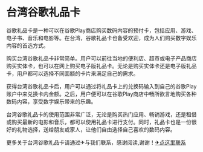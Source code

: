 # 台湾谷歌礼品卡

谷歌礼品卡是一种可以在谷歌Play商店购买数码内容的预付卡，包括应用、游戏、电子书、音乐和电影等。在台湾，谷歌礼品卡也备受欢迎，成为人们购买数字娱乐内容的首选方式。

购买台湾谷歌礼品卡非常简单。用户可以前往当地的便利店、超市或电子产品商店购买实体卡，也可以在网上购买电子版礼品卡。无论是购买实体卡还是电子版礼品卡，用户都可以选择不同面额的卡片来满足自己的需求。

获得台湾谷歌礼品卡后，用户可以通过将礼品卡上的兑换码输入到自己的谷歌Play账户中来兑换卡内金额。之后，用户便可以在谷歌Play商店中畅所欲言地购买各种数码内容，享受数字娱乐带来的乐趣。

台湾谷歌礼品卡的使用范围非常广泛，无论是购买热门应用、畅销游戏，还是租借或购买最新的电影和音乐，都可以使用礼品卡进行支付。同时，礼品卡也是一份很好的礼物选择，送给朋友或家人，让他们自由选择自己喜欢的数码内容。

更多关于台湾谷歌礼品卡请通过✈与我们联系，感谢阅读,谢谢！[✈点这里联系](https://ww.k02.cc)